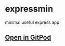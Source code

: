 # expressmin

minimal useful express app.

## [Open in GitPod](https://gitpod.io/#https://github.com/browsercapturesalt/expressmin)
